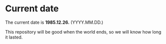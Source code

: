 # Current date

The current date is **1985.12.26.** (YYYY.MM.DD.)

This repository will be good when the world ends, so we will know how long it lasted.